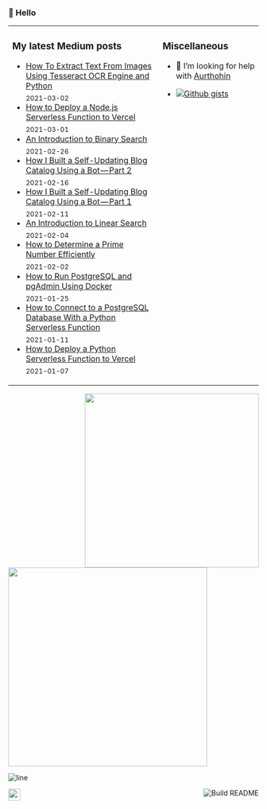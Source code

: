 ### 👋  Hello

<table>
<tr>
<td width="60%" valign="top">

### My latest Medium posts

<!-- blog starts -->
* [How To Extract Text From Images Using Tesseract OCR Engine and Python](https://towardsdatascience.com/how-to-extract-text-from-images-using-tesseract-ocr-engine-and-python-22934125fdd5?source=rss-4430950b9342------2) <br/> <sub>2021-03-02</sub>
* [How to Deploy a Node.js Serverless Function to Vercel](https://javascript.plainenglish.io/how-to-deploy-a-node-js-serverless-function-to-vercel-a0dc13cefa0e?source=rss-4430950b9342------2) <br/> <sub>2021-03-01</sub>
* [An Introduction to Binary Search](https://medium.com/logic-gates/an-introduction-to-binary-search-7518db2b70b4?source=rss-4430950b9342------2) <br/> <sub>2021-02-26</sub>
* [How I Built a Self-Updating Blog Catalog Using a Bot — Part 2](https://levelup.gitconnected.com/how-i-built-a-self-updating-blog-catalog-using-a-bot-part-2-a67968be5f42?source=rss-4430950b9342------2) <br/> <sub>2021-02-16</sub>
* [How I Built a Self-Updating Blog Catalog Using a Bot — Part 1](https://levelup.gitconnected.com/how-i-built-a-self-updating-blog-catalog-using-a-bot-part-1-bd7399ba1e4f?source=rss-4430950b9342------2) <br/> <sub>2021-02-11</sub>
* [An Introduction to Linear Search](https://medium.com/logic-gates/an-introduction-to-linear-search-269e2038e952?source=rss-4430950b9342------2) <br/> <sub>2021-02-04</sub>
* [How to Determine a Prime Number Efficiently](https://medium.com/logic-gates/how-to-determine-a-prime-number-efficiently-bca843c4d377?source=rss-4430950b9342------2) <br/> <sub>2021-02-02</sub>
* [How to Run PostgreSQL and pgAdmin Using Docker](https://towardsdatascience.com/how-to-run-postgresql-and-pgadmin-using-docker-3a6a8ae918b5?source=rss-4430950b9342------2) <br/> <sub>2021-01-25</sub>
* [How to Connect to a PostgreSQL Database With a Python Serverless Function](https://towardsdatascience.com/how-to-connect-to-a-postgresql-database-with-a-python-serverless-function-f5f3b244475?source=rss-4430950b9342------2) <br/> <sub>2021-01-11</sub>
* [How to Deploy a Python Serverless Function to Vercel](https://towardsdatascience.com/how-to-deploy-a-python-serverless-function-to-vercel-f43c8ca393a0?source=rss-4430950b9342------2) <br/> <sub>2021-01-07</sub>
<!-- blog ends -->
</td>
<td width="40%" valign="top">

### Miscellaneous

- 🤔 I’m looking for help with [Aurthohin][aurthohin]
<!-- https://github.com/lifeparticle/Gist-Count -->
- [![Github gists](https://gist-count.vercel.app/api?username=lifeparticle)](https://gist.github.com/lifeparticle)

</td>
</tr>
</table>

<a href="https://github.com/anuraghazra/github-readme-stats"><img src="https://github-readme-stats.vercel.app/api?username=lifeparticle&theme=dark&show_icons=true" width=350 align="right" /></a>
<!-- programmer_humor_img starts -->
<a href="https://imgur.com/r/ProgrammerHumor/grzk840"><img height="400" width="400" src="https://i.imgur.com/grzk840.jpg"></a>
<!-- programmer_humor_img ends -->

![line](https://user-images.githubusercontent.com/1612112/89610802-d9f02000-d8be-11ea-873f-aa51c23073e5.png)


[<img height="24" width="24" src="https://cdn.jsdelivr.net/npm/simple-icons@4.8.0/icons/linktree.svg" />][linktree]
[<img align="right" src="https://github.com/lifeparticle/lifeparticle/workflows/Build%20README/badge.svg" alt="Build README">][build]

[linktree]: https://linktr.ee/lifeparticle
[build]: https://github.com/lifeparticle/lifeparticle/workflows/Build%20README/badge.svg
[aurthohin]: https://github.com/lifeparticle/Aurthohin
